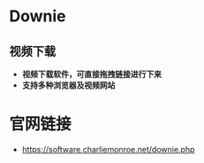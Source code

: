 # Downie

## 视频下载
* **视频下载软件，可直接拖拽链接进行下来**
* **支持多种浏览器及视频网站**

# 官网链接
* https://software.charliemonroe.net/downie.php